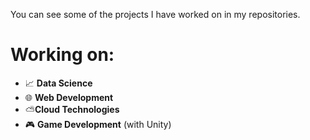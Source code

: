 You can see some of the projects I have worked on in my repositories. 
# Working on:
- 📈 **Data Science**
- 🌐 **Web Development**
- ⛅**Cloud Technologies**
- 🎮 **Game Development** (with Unity)

<!--
**tarakciemre/tarakciemre** is a ✨ _special_ ✨ repository because its `README.md` (this file) appears on your GitHub profile.

Here are some ideas to get you started:

- 🔭 I’m currently working on ...
- 🌱 I’m currently learning ...
- 👯 I’m looking to collaborate on ...
- 🤔 I’m looking for help with ...
- 💬 Ask me about ...
- 📫 How to reach me: ...
- 😄 Pronouns: ...
- ⚡ Fun fact: ...
-->
